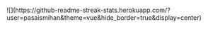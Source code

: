 <br>
![](https://github-readme-streak-stats.herokuapp.com/?user=pasaismihan&theme=vue&hide_border=true&display=center)<br/>


